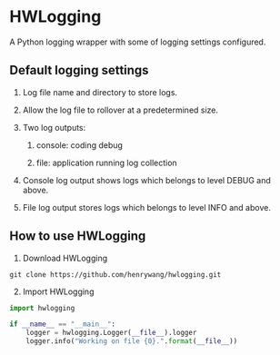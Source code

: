 # HWLogging
A Python logging wrapper with some of logging settings configured.

## Default logging settings

1. Log file name and directory to store logs.

2. Allow the log file to rollover at a predetermined size.

3. Two log outputs:

    1. console: coding debug

    2. file: application running log collection

4. Console log output shows logs which belongs to level DEBUG and above.

5. File log output stores logs which belongs to level INFO and above.

## How to use HWLogging

1. Download HWLogging

```shell
git clone https://github.com/henrywang/hwlogging.git
```

2. Import HWLogging

```Python
import hwlogging

if __name__ == "__main__":
    logger = hwlogging.Logger(__file__).logger
    logger.info("Working on file {0}.".format(__file__))
```
